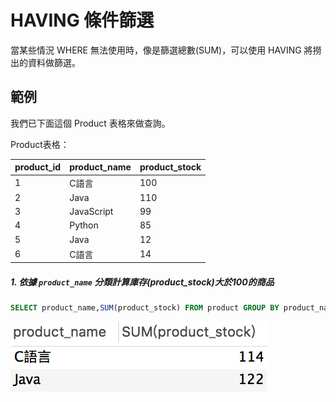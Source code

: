 # HAVING 條件篩選
當某些情況 WHERE 無法使用時，像是篩選總數(SUM)，可以使用 HAVING 將撈出的資料做篩選。

## 範例
我們已下面這個 Product 表格來做查詢。

Product表格：

|product_id|product_name|product_stock|
| -------- | ---------- | ----------- |
| 1 | C語言 |100|
| 2 | Java |110|
| 3 | JavaScript |99|
| 4 | Python |85|
| 5 | Java |12|
| 6 | C語言 |14|


##### 1. 依據 `product_name` 分類計算庫存(product_stock)大於100的商品

```sql
SELECT product_name,SUM(product_stock) FROM product GROUP BY product_name HAVING SUM(product_stock)>100
```

![](/assets/img15-1.png)